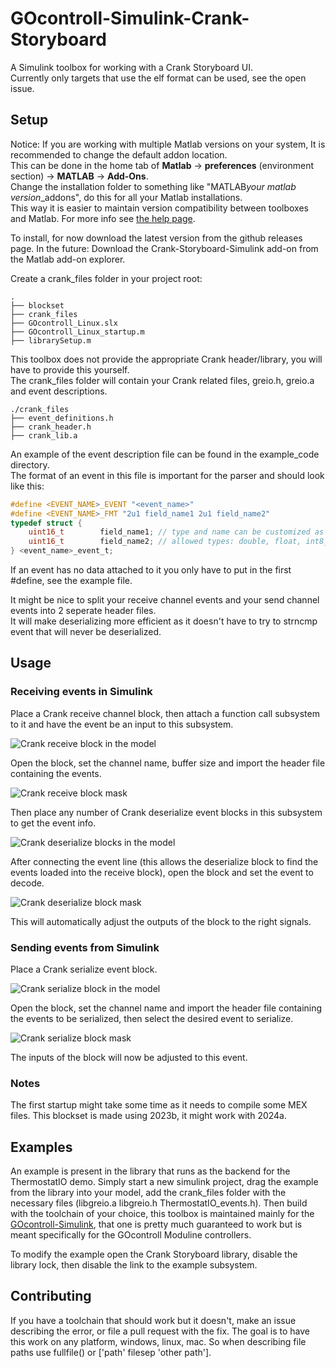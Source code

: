 # GOcontroll-Simulink-Crank-Storyboard
A Simulink toolbox for working with a Crank Storyboard UI.  
Currently only targets that use the elf format can be used, see the open issue.

## Setup
Notice: If you are working with multiple Matlab versions on your system, It is recommended to change the default addon location.  
This can be done in the home tab of **Matlab** -> **preferences** (environment section) -> **MATLAB** -> **Add-Ons**.  
Change the installation folder to something like "MATLAB*your matlab version*_addons", do this for all your Matlab installations.  
This way it is easier to maintain version compatibility between toolboxes and Matlab. For more info see [the help page](https://nl.mathworks.com/help/matlab/matlab_env/get-add-ons.html).  

To install, for now download the latest version from the github releases page.
In the future:
Download the Crank-Storyboard-Simulink add-on from the Matlab add-on explorer.

Create a crank_files folder in your project root:
``` text
.
├── blockset
├── crank_files
├── GOcontroll_Linux.slx
├── GOcontroll_Linux_startup.m
├── librarySetup.m
```
This toolbox does not provide the appropriate Crank header/library, you will have to provide this yourself.  
The crank_files folder will contain your Crank related files, greio.h, greio.a and event descriptions.  
``` text
./crank_files
├── event_definitions.h
├── crank_header.h
├── crank_lib.a
```
An example of the event description file can be found in the example_code directory.  
The format of an event in this file is important for the parser and should look like this:
``` h
#define <EVENT_NAME>_EVENT "<event_name>"
#define <EVENT_NAME>_FMT "2u1 field_name1 2u1 field_name2"
typedef struct {
	uint16_t 		field_name1; // type and name can be customized as desired, but need to be on one line
	uint16_t 		field_name2; // allowed types: double, float, int8_t, uint8_t, int16_t, uint16_t, int32_t, uint32_t
} <event_name>_event_t;
```
If an event has no data attached to it you only have to put in the first #define, see the example file.  

It might be nice to split your receive channel events and your send channel events into 2 seperate header files.  
It will make deserializing more efficient as it doesn't have to try to strncmp event that will never be deserialized.  

## Usage

### Receiving events in Simulink
Place a Crank receive channel block, then attach a function call subsystem to it and have the event be an input to this subsystem.  

![Crank receive block in the model](images/crank_receive.png)  

Open the block, set the channel name, buffer size and import the header file containing the events.  
  
![Crank receive block mask](images/crank_receive_mask.png)  

Then place any number of Crank deserialize event blocks in this subsystem to get the event info.

![Crank deserialize blocks in the model](images/crank_deserialize.png)  

After connecting the event line (this allows the deserialize block to find the events loaded into the receive block), open the block and set the event to decode.  

![Crank deserialize block mask](images/crank_deserialize_mask.png)

This will automatically adjust the outputs of the block to the right signals.

### Sending events from Simulink
Place a Crank serialize event block.  

![Crank serialize block in the model](images/crank_serialize.png)  

Open the block, set the channel name and import the header file containing the events to be serialized, then select the desired event to serialize.  

![Crank serialize block mask](images/crank_serialize_mask.png)

The inputs of the block will now be adjusted to this event.

### Notes

The first startup might take some time as it needs to compile some MEX files.
This blockset is made using 2023b, it might work with 2024a.

## Examples

An example is present in the library that runs as the backend for the ThermostatIO demo.
Simply start a new simulink project, drag the example from the library into your model, add the crank_files folder with the necessary files (libgreio.a libgreio.h ThermostatIO_events.h).
Then build with the toolchain of your choice, this toolbox is maintained mainly for the [GOcontroll-Simulink](https://github.com/GOcontroll/GOcontroll-Simulink), that one is pretty much guaranteed to work but is meant specifically for the GOcontroll Moduline controllers.

To modify the example open the Crank Storyboard library, disable the library lock, then disable the link to the example subsystem.

## Contributing

If you have a toolchain that should work but it doesn't, make an issue describing the error, or file a pull request with the fix.
The goal is to have this work on any platform, windows, linux, mac. So when describing file paths use fullfile() or ['path' filesep 'other path'].